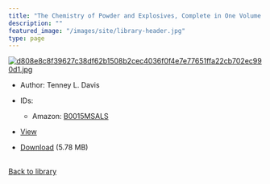 ```yaml
---
title: "The Chemistry of Powder and Explosives, Complete in One Volume (OCR)"
description: ""
featured_image: "/images/site/library-header.jpg"
type: page
---
```


<a href="https://drive.google.com/uc?export=view&id=1u0fXIGLMlXmE46hCVqz3xRzxjNRFXV3N" target="_blank">![d808e8c8f39627c38df62b1508b2cec4036f0f4e7e77651ffa22cb702ec990d1.jpg](https://drive.google.com/uc?export=view&id=1ZgNf9j3ZVLs3Tt-cVGVRXXBJ5M1_sAve)</a>
* Author: Tenney L. Davis
* IDs:
  * Amazon: <a href="https://www.amazon.com/dp/B0015MSALS" target="_blank">B0015MSALS</a>
* <a href="https://drive.google.com/uc?export=view&id=1u0fXIGLMlXmE46hCVqz3xRzxjNRFXV3N" target="_blank">View</a>

* [Download](https://drive.google.com/uc?export=download&id=1u0fXIGLMlXmE46hCVqz3xRzxjNRFXV3N) (5.78 MB)

<br />[Back to library](/library/)
